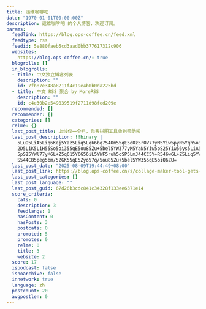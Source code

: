 ```yaml
---
title: 运维咖啡吧
date: "1970-01-01T00:00:00Z"
description: 运维咖啡吧 的个人博客，欢迎订阅。
params:
  feedlink: https://blog.ops-coffee.cn/feed.xml
  feedtype: rss
  feedid: 5e880faeb5cd3aad0bb377617312c906
  websites:
    https://blog.ops-coffee.cn/: true
  blogrolls: []
  in_blogrolls:
  - title: 中文独立博客列表
    description: ""
    id: 7fb87e348a8211f4c19e4b0b0da225bd
  - title: 中文 RSS 聚合 by MoreRSS
    description: ""
    id: c4e30b2e549839519f2711d98fed209e
  recommended: []
  recommender: []
  categories: []
  relme: {}
  last_post_title: 上线仅一个月，免费拼图工具收到赞助啦
  last_post_description: !!binary |
    5LuO5LiA5Liq6Kej5Yaz5Liq5Lq66bq754Om55qE5oOz5rOV77yM5Yiw5pyN5Yqh5oiQ5Y
    2D5LiK5LiH55So5oi355qE5ou85Zu+5bel5YW377yM5YaN5Yiw5pS25Yiw56ys5LiA56yU
    5pS25YWl77yM6L+Z5q615Y6G56iL5YWF5ruh5oSP5LmJ44CC5Y+R546w6L+Z5Liq5YWN6L
    S544CB5peg5bm/5ZGK55qE5Zyo57q/5ou85Zu+5bel5YW355qE5oiQ6ZU=
  last_post_date: "2025-08-09T19:44:49+08:00"
  last_post_link: https://blog.ops-coffee.cn/s/collage-maker-tool-gets-sponsored-after-one-month-launch.html
  last_post_categories: []
  last_post_language: ""
  last_post_guid: 67d26b3cdc841c34328f133ee6371e14
  score_criteria:
    cats: 0
    description: 3
    feedlangs: 1
    hasContent: 0
    hasPosts: 3
    postcats: 0
    promoted: 5
    promotes: 0
    relme: 0
    title: 3
    website: 2
  score: 17
  ispodcast: false
  isnoarchive: false
  innetwork: true
  language: zh
  postcount: 20
  avgpostlen: 0
---
```

